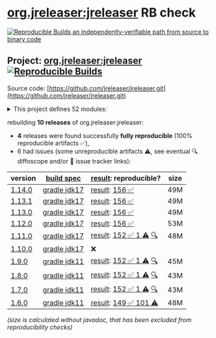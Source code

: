 [org.jreleaser:jreleaser](https://central.sonatype.com/artifact/org.jreleaser/jreleaser/versions) RB check
=======

[![Reproducible Builds](https://reproducible-builds.org/images/logos/rb.svg) an independently-verifiable path from source to binary code](https://reproducible-builds.org/)

## Project: [org.jreleaser:jreleaser](https://central.sonatype.com/artifact/org.jreleaser/jreleaser/versions) [![Reproducible Builds](https://img.shields.io/endpoint?url=https://raw.githubusercontent.com/jvm-repo-rebuild/reproducible-central/master/content/org/jreleaser/badge.json)](https://github.com/jvm-repo-rebuild/reproducible-central/blob/master/content/org/jreleaser/README.md)

Source code: [https://github.com/jreleaser/jreleaser.git](https://github.com/jreleaser/jreleaser.git)

<details><summary>This project defines 52 modules:</summary>

* [org.jreleaser:jdks-maven-plugin](https://central.sonatype.com/artifact/org.jreleaser/jdks-maven-plugin/overview)
* [org.jreleaser:jreleaser](https://central.sonatype.com/artifact/org.jreleaser/jreleaser/overview)
* [org.jreleaser:jreleaser-ant-tasks](https://central.sonatype.com/artifact/org.jreleaser/jreleaser-ant-tasks/overview)
* [org.jreleaser:jreleaser-artifactory-java-sdk](https://central.sonatype.com/artifact/org.jreleaser/jreleaser-artifactory-java-sdk/overview)
* [org.jreleaser:jreleaser-azure-java-sdk](https://central.sonatype.com/artifact/org.jreleaser/jreleaser-azure-java-sdk/overview)
* [org.jreleaser:jreleaser-bluesky-java-sdk](https://central.sonatype.com/artifact/org.jreleaser/jreleaser-bluesky-java-sdk/overview)
* [org.jreleaser:jreleaser-codeberg-java-sdk](https://central.sonatype.com/artifact/org.jreleaser/jreleaser-codeberg-java-sdk/overview)
* [org.jreleaser:jreleaser-command-java-sdk](https://central.sonatype.com/artifact/org.jreleaser/jreleaser-command-java-sdk/overview)
* [org.jreleaser:jreleaser-config-json](https://central.sonatype.com/artifact/org.jreleaser/jreleaser-config-json/overview)
* [org.jreleaser:jreleaser-config-toml](https://central.sonatype.com/artifact/org.jreleaser/jreleaser-config-toml/overview)
* [org.jreleaser:jreleaser-config-yaml](https://central.sonatype.com/artifact/org.jreleaser/jreleaser-config-yaml/overview)
* [org.jreleaser:jreleaser-disco-java-sdk](https://central.sonatype.com/artifact/org.jreleaser/jreleaser-disco-java-sdk/overview)
* [org.jreleaser:jreleaser-discord-java-sdk](https://central.sonatype.com/artifact/org.jreleaser/jreleaser-discord-java-sdk/overview)
* [org.jreleaser:jreleaser-discourse-java-sdk](https://central.sonatype.com/artifact/org.jreleaser/jreleaser-discourse-java-sdk/overview)
* [org.jreleaser:jreleaser-engine](https://central.sonatype.com/artifact/org.jreleaser/jreleaser-engine/overview)
* [org.jreleaser:jreleaser-ftp-java-sdk](https://central.sonatype.com/artifact/org.jreleaser/jreleaser-ftp-java-sdk/overview)
* [org.jreleaser:jreleaser-genericgit-java-sdk](https://central.sonatype.com/artifact/org.jreleaser/jreleaser-genericgit-java-sdk/overview)
* [org.jreleaser:jreleaser-git-java-sdk](https://central.sonatype.com/artifact/org.jreleaser/jreleaser-git-java-sdk/overview)
* [org.jreleaser:jreleaser-gitea-java-sdk](https://central.sonatype.com/artifact/org.jreleaser/jreleaser-gitea-java-sdk/overview)
* [org.jreleaser:jreleaser-github-java-sdk](https://central.sonatype.com/artifact/org.jreleaser/jreleaser-github-java-sdk/overview)
* [org.jreleaser:jreleaser-gitlab-java-sdk](https://central.sonatype.com/artifact/org.jreleaser/jreleaser-gitlab-java-sdk/overview)
* [org.jreleaser:jreleaser-gitter-java-sdk](https://central.sonatype.com/artifact/org.jreleaser/jreleaser-gitter-java-sdk/overview)
* [org.jreleaser:jreleaser-google-chat-java-sdk](https://central.sonatype.com/artifact/org.jreleaser/jreleaser-google-chat-java-sdk/overview)
* [org.jreleaser:jreleaser-graalvm-sdk](https://central.sonatype.com/artifact/org.jreleaser/jreleaser-graalvm-sdk/overview)
* [org.jreleaser:jreleaser-http-java-sdk](https://central.sonatype.com/artifact/org.jreleaser/jreleaser-http-java-sdk/overview)
* [org.jreleaser:jreleaser-java-sdk-commons](https://central.sonatype.com/artifact/org.jreleaser/jreleaser-java-sdk-commons/overview)
* [org.jreleaser:jreleaser-linkedin-java-sdk](https://central.sonatype.com/artifact/org.jreleaser/jreleaser-linkedin-java-sdk/overview)
* [org.jreleaser:jreleaser-logger-api](https://central.sonatype.com/artifact/org.jreleaser/jreleaser-logger-api/overview)
* [org.jreleaser:jreleaser-mastodon-java-sdk](https://central.sonatype.com/artifact/org.jreleaser/jreleaser-mastodon-java-sdk/overview)
* [org.jreleaser:jreleaser-mattermost-java-sdk](https://central.sonatype.com/artifact/org.jreleaser/jreleaser-mattermost-java-sdk/overview)
* [org.jreleaser:jreleaser-maven-plugin](https://central.sonatype.com/artifact/org.jreleaser/jreleaser-maven-plugin/overview)
* [org.jreleaser:jreleaser-mavencentral-java-sdk](https://central.sonatype.com/artifact/org.jreleaser/jreleaser-mavencentral-java-sdk/overview)
* [org.jreleaser:jreleaser-model-api](https://central.sonatype.com/artifact/org.jreleaser/jreleaser-model-api/overview)
* [org.jreleaser:jreleaser-model-impl](https://central.sonatype.com/artifact/org.jreleaser/jreleaser-model-impl/overview)
* [org.jreleaser:jreleaser-nexus2-java-sdk](https://central.sonatype.com/artifact/org.jreleaser/jreleaser-nexus2-java-sdk/overview)
* [org.jreleaser:jreleaser-opencollective-java-sdk](https://central.sonatype.com/artifact/org.jreleaser/jreleaser-opencollective-java-sdk/overview)
* [org.jreleaser:jreleaser-resource-bundle](https://central.sonatype.com/artifact/org.jreleaser/jreleaser-resource-bundle/overview)
* [org.jreleaser:jreleaser-s3-java-sdk](https://central.sonatype.com/artifact/org.jreleaser/jreleaser-s3-java-sdk/overview)
* [org.jreleaser:jreleaser-sdkman-java-sdk](https://central.sonatype.com/artifact/org.jreleaser/jreleaser-sdkman-java-sdk/overview)
* [org.jreleaser:jreleaser-signing-java-sdk](https://central.sonatype.com/artifact/org.jreleaser/jreleaser-signing-java-sdk/overview)
* [org.jreleaser:jreleaser-slack-java-sdk](https://central.sonatype.com/artifact/org.jreleaser/jreleaser-slack-java-sdk/overview)
* [org.jreleaser:jreleaser-smtp-java-sdk](https://central.sonatype.com/artifact/org.jreleaser/jreleaser-smtp-java-sdk/overview)
* [org.jreleaser:jreleaser-ssh-java-sdk](https://central.sonatype.com/artifact/org.jreleaser/jreleaser-ssh-java-sdk/overview)
* [org.jreleaser:jreleaser-teams-java-sdk](https://central.sonatype.com/artifact/org.jreleaser/jreleaser-teams-java-sdk/overview)
* [org.jreleaser:jreleaser-telegram-java-sdk](https://central.sonatype.com/artifact/org.jreleaser/jreleaser-telegram-java-sdk/overview)
* [org.jreleaser:jreleaser-templates](https://central.sonatype.com/artifact/org.jreleaser/jreleaser-templates/overview)
* [org.jreleaser:jreleaser-tool-java-sdk](https://central.sonatype.com/artifact/org.jreleaser/jreleaser-tool-java-sdk/overview)
* [org.jreleaser:jreleaser-tool-provider](https://central.sonatype.com/artifact/org.jreleaser/jreleaser-tool-provider/overview)
* [org.jreleaser:jreleaser-twitter-java-sdk](https://central.sonatype.com/artifact/org.jreleaser/jreleaser-twitter-java-sdk/overview)
* [org.jreleaser:jreleaser-utils](https://central.sonatype.com/artifact/org.jreleaser/jreleaser-utils/overview)
* [org.jreleaser:jreleaser-webhooks-java-sdk](https://central.sonatype.com/artifact/org.jreleaser/jreleaser-webhooks-java-sdk/overview)
* [org.jreleaser:jreleaser-zulip-java-sdk](https://central.sonatype.com/artifact/org.jreleaser/jreleaser-zulip-java-sdk/overview)
</details>

rebuilding **10 releases** of org.jreleaser:jreleaser:
- **4** releases were found successfully **fully reproducible** (100% reproducible artifacts :white_check_mark:),
- 6 had issues (some unreproducible artifacts :warning:, see eventual :mag: diffoscope and/or :memo: issue tracker links):

| version | [build spec](/BUILDSPEC.md) | [result](https://reproducible-builds.org/docs/jvm/): reproducible? | size |
| -- | --------- | ------ | -- |
| [1.14.0](https://central.sonatype.com/artifact/org.jreleaser/jreleaser/1.14.0/pom) | [gradle jdk17](jreleaser-1.14.0.buildspec) | [result](jreleaser-1.14.0.buildinfo): [156 :white_check_mark: ](jreleaser-1.14.0.buildcompare) | 49M |
| [1.13.1](https://central.sonatype.com/artifact/org.jreleaser/jreleaser/1.13.1/pom) | [gradle jdk17](jreleaser-1.13.1.buildspec) | [result](jreleaser-1.13.1.buildinfo): [156 :white_check_mark: ](jreleaser-1.13.1.buildcompare) | 49M |
| [1.13.0](https://central.sonatype.com/artifact/org.jreleaser/jreleaser/1.13.0/pom) | [gradle jdk17](jreleaser-1.13.0.buildspec) | [result](jreleaser-1.13.0.buildinfo): [156 :white_check_mark: ](jreleaser-1.13.0.buildcompare) | 49M |
| [1.12.0](https://central.sonatype.com/artifact/org.jreleaser/jreleaser/1.12.0/pom) | [gradle jdk17](jreleaser-1.12.0.buildspec) | [result](jreleaser-1.12.0.buildinfo): [156 :white_check_mark: ](jreleaser-1.12.0.buildcompare) | 53M |
| [1.11.0](https://central.sonatype.com/artifact/org.jreleaser/jreleaser/1.11.0/pom) | [gradle jdk17](jreleaser-1.11.0.buildspec) | [result](jreleaser-1.11.0.buildinfo): [152 :white_check_mark:  1 :warning:](jreleaser-1.11.0.buildcompare) [:mag:](jreleaser-1.11.0.diffoscope) | 48M |
| [1.10.0](https://central.sonatype.com/artifact/org.jreleaser/jreleaser/1.10.0/pom) | [gradle jdk17](jreleaser-1.10.0.buildspec) | :x: | |
| [1.9.0](https://central.sonatype.com/artifact/org.jreleaser/jreleaser/1.9.0/pom) | [gradle jdk11](jreleaser-1.9.0.buildspec) | [result](jreleaser-1.9.0.buildinfo): [152 :white_check_mark:  1 :warning:](jreleaser-1.9.0.buildcompare) [:mag:](jreleaser-1.9.0.diffoscope) | 45M |
| [1.8.0](https://central.sonatype.com/artifact/org.jreleaser/jreleaser/1.8.0/pom) | [gradle jdk11](jreleaser-1.8.0.buildspec) | [result](jreleaser-1.8.0.buildinfo): [152 :white_check_mark:  1 :warning:](jreleaser-1.8.0.buildcompare) [:mag:](jreleaser-1.8.0.diffoscope) | 43M |
| [1.7.0](https://central.sonatype.com/artifact/org.jreleaser/jreleaser/1.7.0/pom) | [gradle jdk11](jreleaser-1.7.0.buildspec) | [result](jreleaser-1.7.0.buildinfo): [152 :white_check_mark:  1 :warning:](jreleaser-1.7.0.buildcompare) [:mag:](jreleaser-1.7.0.diffoscope) | 43M |
| [1.6.0](https://central.sonatype.com/artifact/org.jreleaser/jreleaser/1.6.0/pom) | [gradle jdk11](jreleaser-1.6.0.buildspec) | [result](jreleaser-1.6.0.buildinfo): [149 :white_check_mark:  101 :warning:](jreleaser-1.6.0.buildcompare) | 48M |

<i>(size is calculated without javadoc, that has been excluded from reproducibility checks)</i>
